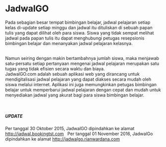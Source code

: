 # JadwalGO

Pada sebagian besar tempat bimbingan belajar, jadwal pelajaran setiap kelas di-update setiap minggu dan jadwal itu dituliskan di sebuah papan tulis yang dapat dilihat oleh para siswa. Siswa yang tidak sempat melihat jadwal pada papan tulis itu dapat menghubungi petugas resepsionis bimbingan belajar dan menanyakan jadwal pelajaran kelasnya.

<br/>
Namun seiring dengan makin bertambahnya jumlah siswa, maka menjawab satu-persatu setiap pertanyaan mengenai jadwal pelajaran merupakan satu tugas yang tidak efisien secara waktu dan biaya.

<br/>
JadwalGO.com adalah sebuah aplikasi web yang dirancang untuk mendigitalisasi jadwal pelajaran yang dapat diakses secara mudah oleh siswa 
melalui internet. Aplikasi ini juga memungkinkan petugas bimbingan belajar untuk memperbarui jadwal pelajaran dengan cepat dan mudah 
untuk menyediakan jadwal yang akurat bagi para siswa bimbingan belajar.

&nbsp;
##### UPDATE
Per tanggal 30 Oktober 2015, JadwalGO dipindahkan ke alamat http://jadwal.bookingtst.com &nbsp;
Per tanggal 01 November 2016, JadwalGo dipindahkan ke alamat http://jadwalgo.rianwardana.com
